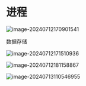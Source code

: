 # 进程

 

![image-20240712170901541](C:\Users\30780\AppData\Roaming\Typora\typora-user-images\image-20240712170901541.png)

数据存储

![image-20240712171510936](C:\Users\30780\AppData\Roaming\Typora\typora-user-images\image-20240712171510936.png)

![image-20240712181158867](C:\Users\30780\AppData\Roaming\Typora\typora-user-images\image-20240712181158867.png)

![image-20240713110546955](C:\Users\30780\AppData\Roaming\Typora\typora-user-images\image-20240713110546955.png)

 